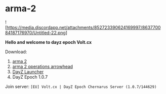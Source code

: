 # arma-2


![https://media.discordapp.net/attachments/852723390624169997/863770084187176970/Untitled-22.png]


**Hello and welcome to dayz epoch Volt.cx**

Download:
1.  [arma 2](https://store.steampowered.com/app/33900/Arma_2/)
2.  [arma 2 operations arrowhead](https://store.steampowered.com/app/33930/Arma_2_Operation_Arrowhead/)
3.  [DayZ Launcher](https://dayzlauncher.com/)
4.  DayZ Epoch 1.0.7

Join server: `[EU] Volt.cx | DayZ Epoch Chernarus Server (1.0.7/144629)`
